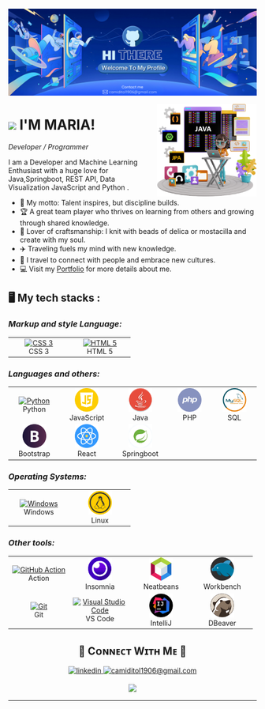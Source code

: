 <!--Banner-->
![Mi Banner](https://github.com/MariaCamilaDiazToledo/MariaCamilaDiazToledo/blob/main/github_cover.png)

<!--Image programming-->
<div>
  <img align="right" width="40%" src="https://github.com/MariaCamilaDiazToledo/MariaCamilaDiazToledo/blob/main/image_programming.png">
</div>

<!--Header Name-->
# <img src="https://emojis.slackmojis.com/emojis/images/1531849430/4246/blob-sunglasses.gif?1531849430" width="30"/> I'M MARIA!
*Developer / Programmer*
<br /> 

<!--Start Intro-->               
<p align="left">I am a Developer and Machine Learning Enthusiast with a huge love for Java,Springboot, REST API, Data Visualization JavaScript and  Python . </p>

- 🌟 My motto: Talent inspires, but discipline builds.
- 🏆 A great team player who thrives on learning from others and growing through shared knowledge.
- 🧶 Lover of craftsmanship: I knit with beads of delica or mostacilla and create with my soul.
- ✈️ Traveling fuels my mind with new knowledge.
- 🤝 I travel to connect with people and embrace new cultures.
- 💻 Visit my [Portfolio](https://mariacamiladiaztoledo.github.io/My_portfolio/) for more details about me.
<!--End Intro-->
## 🖥️ My tech stacks :

<p align="right">
  <h3><i>Markup and style Language:</i></h3>
  <table>
  <tr border: none;>
    <td align="center" width="110">
      <a href="#%EF%B8%8F-my-tech-stacks-">
        <img src="https://github.com/linitio/static-content/blob/main/img/logo/css3-logo.png?raw=true" width="48" height="48" alt="CSS 3" />
      </a>
      <br>CSS 3
    </td>
    <td align="center" width="110">
      <a href="#%EF%B8%8F-my-tech-stacks-">
        <img src="https://github.com/linitio/static-content/blob/main/img/logo/html5-logo.png?raw=true" width="48" height="48" alt="HTML 5" />
      </a>
      <br>HTML 5
    </td>
  </tr>
</table>
<p>
  <h3><i>Languages and others:</i></h3>
  <table>
  <tr border: none;>
    <td align="center" width="110">
      <a href="#%EF%B8%8F-my-tech-stacks-">
        <img src="https://github.com/linitio/static-content/blob/main/img/logo/python-logo.png?raw=true" width="48" height="48" alt="Python" />
      </a>
      <br>Python
    </td>
    <td align="center" width="110">
      <a href="#%EF%B8%8F-my-tech-stacks-">
        <img src="https://github.com/MariaCamilaDiazToledo/MariaCamilaDiazToledo/blob/main/logos/js.png" width="48" height="48" alt="JavaScript" />
      </a>
      <br>JavaScript
    </td>
    <td align="center" width="110">
      <a href="#%EF%B8%8F-my-tech-stacks-">
        <img src="https://github.com/MariaCamilaDiazToledo/MariaCamilaDiazToledo/blob/main/logos/java.png" width="48" height="48" alt="Java" />
      </a>
      <br>Java
    </td>
    <td align="center" width="110">
      <a href="#%EF%B8%8F-my-tech-stacks-">
        <img src="https://github.com/MariaCamilaDiazToledo/MariaCamilaDiazToledo/blob/main/logos/php.png" width="48" height="48" alt="Php" />
      </a>
      <br>PHP
    </td>
    <td align="center" width="110">
      <a href="#%EF%B8%8F-my-tech-stacks-">
        <img src="https://github.com/MariaCamilaDiazToledo/MariaCamilaDiazToledo/blob/main/logos/SQL.png" width="48" height="48" alt="SQL" />
      </a>
      <br>SQL
    </td>
  </tr>
  <tr>
    <td align="center" width="110">
      <a href="#%EF%B8%8F-my-tech-stacks-">
        <img src="https://github.com/MariaCamilaDiazToledo/MariaCamilaDiazToledo/blob/main/logos/bootstrap.png" width="48" height="48" alt="Bootstrap" />
      </a>
      <br>Bootstrap
    </td>
    <td align="center" width="110">
      <a href="#%EF%B8%8F-my-tech-stacks-">
        <img src="https://github.com/MariaCamilaDiazToledo/MariaCamilaDiazToledo/blob/main/logos/react.png" width="48" height="48" alt="React" />
      </a>
      <br>React
    </td>
    <td align="center" width="110">
      <a href="#%EF%B8%8F-my-tech-stacks-">
        <img src="https://github.com/MariaCamilaDiazToledo/MariaCamilaDiazToledo/blob/main/logos/springboot.png" width="48" height="48" alt="Springboot" />
      </a>
      <br>Springboot
    </td>
  </tr>
</table>
</p>
<p>
  <h3><i>Operating Systems:</i></h3>
  <table>
  <tr border: none;>
    <td align="center" width="110">
      <a href="#%EF%B8%8F-my-tech-stacks-">
        <img src="https://github.com/linitio/static-content/blob/main/img/logo/windows-logo.png?raw=true" width="48" height="48" alt="Windows" />
      </a>
      <br>Windows
    </td>
    <td align="center" width="110">
      <a href="#%EF%B8%8F-my-tech-stacks-">
        <img src="https://github.com/MariaCamilaDiazToledo/MariaCamilaDiazToledo/blob/main/logos/linux.png" width="48" height="48" alt="Linux" />
      </a>
      <br>Linux
    </td>
  </tr>
</table>
</p>
<p>
  <h3><i>Other tools:</i></h3>
  <table>
  <tr border: none;>
    <td align="center" width="110">
      <a href="#%EF%B8%8F-my-tech-stacks-">
        <img src="https://github.com/linitio/static-content/blob/main/img/logo/github-logo.png?raw=true" width="48" height="48" alt="GitHub Action" />
      </a>
      <br>Action
    </td>	  
    <td align="center" width="110">
      <a href="#%EF%B8%8F-my-tech-stacks-">
        <img src="https://github.com/MariaCamilaDiazToledo/MariaCamilaDiazToledo/blob/main/logos/insomnia.png" width="48" height="48" alt="Insomnia" />
      </a>
      <br>Insomnia
    </td>
    <td align="center" width="110">
      <a href="#%EF%B8%8F-my-tech-stacks-">
        <img src="https://github.com/MariaCamilaDiazToledo/MariaCamilaDiazToledo/blob/main/logos/neatbeans.png" width="48" height="48" alt="Neatbeans" />
      </a>
      <br>Neatbeans
    </td>
    <td align="center" width="110">
      <a href="#%EF%B8%8F-my-tech-stacks-">
        <img src="https://github.com/MariaCamilaDiazToledo/MariaCamilaDiazToledo/blob/main/logos/workbench.png" width="48" height="48" alt="Workbench" />
      </a>
      <br>Workbench
    </td>
  </tr>
  <tr>
    <td align="center" width="110">
      <a href="#%EF%B8%8F-my-tech-stacks-">
        <img src="https://github.com/linitio/static-content/blob/main/img/logo/git-logo.png?raw=true" width="48" height="48" alt="Git" />
      </a>
      <br>Git
    </td>
    <td align="center" width="110">
      <a href="#%EF%B8%8F-my-tech-stacks-">
        <img src="https://github.com/linitio/static-content/blob/main/img/logo/visual-studio-logo.png?raw=true" width="48" height="48" alt="Visual Studio Code" />
      </a>
      <br>VS Code
    </td>
    <td align="center" width="110">
      <a href="#%EF%B8%8F-my-tech-stacks-">
        <img src="https://github.com/MariaCamilaDiazToledo/MariaCamilaDiazToledo/blob/main/logos/intellij.png" width="48" height="48" alt="IntelliJ" />
      </a>
      <br>IntelliJ
    </td>
    <td align="center" width="110">
      <a href="#%EF%B8%8F-my-tech-stacks-">
        <img src="https://github.com/MariaCamilaDiazToledo/MariaCamilaDiazToledo/blob/main/logos/dbeaver.png" width="48" height="48" alt="DBeaver" />
      </a>
      <br>DBeaver
    </td>
  </tr>
</table>
</p>


<!--Contact Section--> 

<h2 align="center">🤝 Cᴏɴɴᴇᴄᴛ Wɪᴛʜ Mᴇ 🤝 </h2>
<div align="center">
 <a href="https://www.linkedin.com/in/maria-camila-diaz-toledo/" target="_blank">
<img src=https://img.shields.io/badge/linkedin-%231E77B5.svg?&style=for-the-badge&logo=linkedin&logoColor=white alt=linkedin style="margin-bottom: 5px;" />
</a>
  
<a href="mailto:camiditol1906@gmail.com" target="_blank">
<img src="https://img.shields.io/badge/Gmail-D14836?style=for-the-badge&logo=gmail&logoColor=white" alt=camiditol1906@gmail.com mail style="margin-bottom: 5px;" />
</a>



<!--Footer--> 
<p align="center">
  <img src="https://capsule-render.vercel.app/api?type=waving&color=gradient&height=65&section=footer"/>
</p>

------
